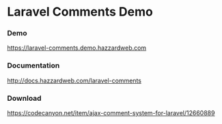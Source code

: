# Laravel Comments Demo

### Demo

https://laravel-comments.demo.hazzardweb.com

### Documentation

http://docs.hazzardweb.com/laravel-comments

### Download

https://codecanyon.net/item/ajax-comment-system-for-laravel/12660889
